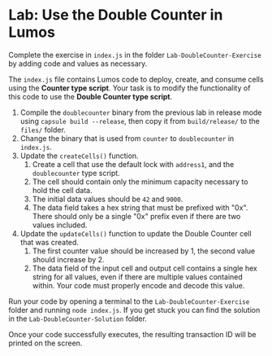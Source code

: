 # Lab: Use the Double Counter in Lumos

Complete the exercise in `index.js` in the folder `Lab-DoubleCounter-Exercise` by adding code and values as necessary.

The `index.js` file contains Lumos code to deploy, create, and consume cells using the **Counter type script**. Your task is to modify the functionality of this code to use the **Double Counter type script**.

1. Compile the `doublecounter` binary from the previous lab in release mode using `capsule build --release`, then copy it from `build/release/` to the `files/` folder. 
2. Change the binary that is used from `counter` to `doublecounter` in `index.js`.
3. Update the `createCells()` function.
   1.  Create a cell that use the default lock with `address1`, and the `doublecounter` type script.
   2. The cell should contain only the minimum capacity necessary to hold the cell data.
   3. The initial data values should be `42` and `9000`.
   4. The data field takes a hex string that must be prefixed with "0x". There should only be a single "0x" prefix even if there are two values included.
4. Update the `updateCells()` function to update the Double Counter cell that was created.
   1. The first counter value should be increased by 1, the second value should increase by 2.
   2. The data field of the input cell and output cell contains a single hex string for all values, even if there are multiple values contained within. Your code must properly encode and decode this value. 

Run your code by opening a terminal to the `Lab-DoubleCounter-Exercise` folder and running `node index.js`. If you get stuck you can find the solution in the `Lab-DoubleCounter-Solution` folder.

Once your code successfully executes, the resulting transaction ID will be printed on the screen.

